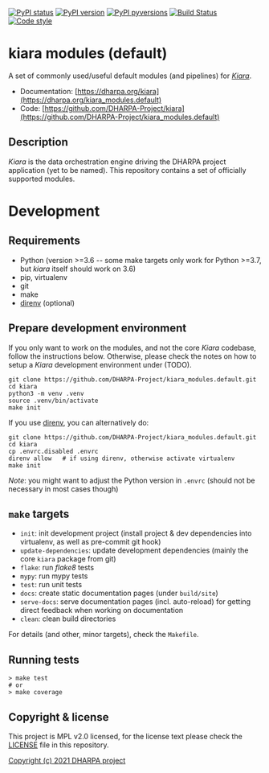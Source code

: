 [![PyPI status](https://img.shields.io/pypi/status/kiara_modules.default.svg)](https://pypi.python.org/pypi/kiara/)
[![PyPI version](https://img.shields.io/pypi/v/kiara_modules.default.svg)](https://pypi.python.org/pypi/kiara/)
[![PyPI pyversions](https://img.shields.io/pypi/pyversions/kiara_modules.default.svg)](https://pypi.python.org/pypi/kiara/)
[![Build Status](https://img.shields.io/endpoint.svg?url=https%3A%2F%2Factions-badge.atrox.dev%2FDHARPA-Project%2Fkiara%2Fbadge%3Fref%3Ddevelop&style=flat)](https://actions-badge.atrox.dev/DHARPA-Project/kiara_modules.default/goto?ref=develop)
[![Code style](https://img.shields.io/badge/code%20style-black-000000.svg)](https://github.com/ambv/black)

# kiara modules (default)

A set of commonly used/useful default modules (and pipelines) for [*Kiara*](https://github.com/DHARPA-project/kiara).

 - Documentation: [https://dharpa.org/kiara](https://dharpa.org/kiara_modules.default)
 - Code: [https://github.com/DHARPA-Project/kiara](https://github.com/DHARPA-Project/kiara_modules.default)

## Description

*Kiara* is the data orchestration engine driving the DHARPA project application (yet to be named). This repository contains
a set of officially supported modules.

# Development

## Requirements

- Python (version >=3.6 -- some make targets only work for Python >=3.7, but *kiara* itself should work on 3.6)
- pip, virtualenv
- git
- make
- [direnv](https://direnv.net/) (optional)


## Prepare development environment

If you only want to work on the modules, and not the core *Kiara* codebase, follow the instructions below. Otherwise, please
check the notes on how to setup a *Kiara* development environment under (TODO).

```console
git clone https://github.com/DHARPA-Project/kiara_modules.default.git
cd kiara
python3 -m venv .venv
source .venv/bin/activate
make init
```

If you use [direnv](https://direnv.net/), you can alternatively do:

``` console
git clone https://github.com/DHARPA-Project/kiara_modules.default.git
cd kiara
cp .envrc.disabled .envrc
direnv allow   # if using direnv, otherwise activate virtualenv
make init
```

*Note*: you might want to adjust the Python version in ``.envrc`` (should not be necessary in most cases though)

## ``make`` targets

- ``init``: init development project (install project & dev dependencies into virtualenv, as well as pre-commit git hook)
- ``update-dependencies``: update development dependencies (mainly the core ``kiara`` package from git)
- ``flake``: run *flake8* tests
- ``mypy``: run mypy tests
- ``test``: run unit tests
- ``docs``: create static documentation pages (under ``build/site``)
- ``serve-docs``: serve documentation pages (incl. auto-reload) for getting direct feedback when working on documentation
- ``clean``: clean build directories

For details (and other, minor targets), check the ``Makefile``.


## Running tests

``` console
> make test
# or
> make coverage
```


## Copyright & license

This project is MPL v2.0 licensed, for the license text please check the [LICENSE](/LICENSE) file in this repository.

[Copyright (c) 2021 DHARPA project](https://dharpa.org)
